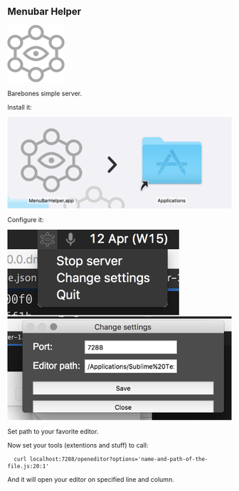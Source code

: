 ## Menubar Helper

![icon](./assets/images/icon-128.png)

Barebones simple server. 

Install it:

![screen](./assets/images/screen-0.png)


Configure it:

![screen](./assets/images/screen-1.png)
![screen](./assets/images/screen-2.png)

Set path to your favorite editor.

Now set your tools (extentions and stuff) to call:

```shell
  curl localhost:7288/openeditor?options='name-and-path-of-the-file.js:20:1'
```

And it will open your editor on specified line and column.
